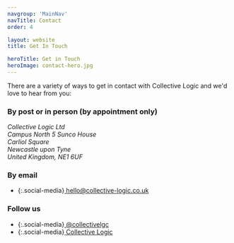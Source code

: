```yaml
---
navgroup: 'MainNav'
navTitle: Contact
order: 4

layout: website
title: Get In Touch

heroTitle: Get in Touch
heroImage: contact-hero.jpg
---
```


There are a variety of ways to get in contact with Collective Logic and we'd love to hear from you:

### By post or in person (by appointment only)

<address>
Collective Logic Ltd<br>
Campus North 5 Sunco House<br>
Carliol Square<br>
Newcastle upon Tyne<br>
United Kingdom, NE1 6UF
</address>

<div id="cl-map"></div>

<script>
    function initMap() {
        var collectivelogic = { lat: 54.972864, lng: -1.608659 };
        var map = new google.maps.Map(document.getElementById('cl-map'), {
            zoom: 17,
            center: collectivelogic,
            styles: [
            {elementType: 'geometry', stylers: [{color: '#0a363c'}]},
            {elementType: 'labels.text.stroke', stylers: [{color: '#000000'}]},
            {elementType: 'labels.text.fill', stylers: [{color: '#dc7840'}]},
            {
              featureType: 'administrative.locality',
              elementType: 'labels.text.fill',
              stylers: [{color: '#d59563'}]
            },
            {
              featureType: 'poi',
              elementType: 'labels.text.fill',
              stylers: [{color: '#d59563'}]
            },
            {
              featureType: 'poi.park',
              elementType: 'geometry',
              stylers: [{color: '#263c3f'}]
            },
            {
              featureType: 'poi.park',
              elementType: 'labels.text.fill',
              stylers: [{color: '#6b9a76'}]
            },
            {
              featureType: 'road',
              elementType: 'geometry',
              stylers: [{color: '#38414e'}]
            },
            {
              featureType: 'road',
              elementType: 'geometry.stroke',
              stylers: [{color: '#212a37'}]
            },
            {
              featureType: 'road',
              elementType: 'labels.text.fill',
              stylers: [{color: '#9ca5b3'}]
            },
            {
              featureType: 'road.highway',
              elementType: 'geometry',
              stylers: [{color: '#746855'}]
            },
            {
              featureType: 'road.highway',
              elementType: 'geometry.stroke',
              stylers: [{color: '#1f2835'}]
            },
            {
              featureType: 'road.highway',
              elementType: 'labels.text.fill',
              stylers: [{color: '#f3d19c'}]
            },
            {
              featureType: 'transit',
              elementType: 'geometry',
              stylers: [{color: '#2f3948'}]
            },
            {
              featureType: 'transit.station',
              elementType: 'labels.text.fill',
              stylers: [{color: '#d59563'}]
            },
            {
              featureType: 'water',
              elementType: 'geometry',
              stylers: [{color: '#17263c'}]
            },
            {
              featureType: 'water',
              elementType: 'labels.text.fill',
              stylers: [{color: '#515c6d'}]
            },
            {
              featureType: 'water',
              elementType: 'labels.text.stroke',
              stylers: [{color: '#17263c'}]
            }
          ]
        });
        var marker = new google.maps.Marker({
            position: collectivelogic,
            map: map
        });
    }
</script>
<script async defer
    src="https://maps.googleapis.com/maps/api/js?key=AIzaSyB_i3fJEdgLjI1SdzRiA6nAKshwna_4g48&callback=initMap">
</script>

### By email
- {:.social-media}[<i class="fas fa-envelope"></i> hello@collective-logic.co.uk](mailto:hello@collective-logic.co.uk)

### Follow us
- {:.social-media}[<i class="fab fa-twitter-square"></i> @collectivelgc](https://twitter.com/collectivelgc)
- {:.social-media}[<i class="fab fa-linkedin"></i> Collective Logic](https://www.linkedin.com/company-beta/11159490/)
